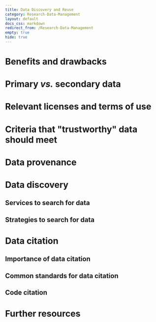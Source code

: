 ```yaml
---
title: Data Discovery and Reuse
category: Research-Data-Management
layout: default
docs_css: markdown
redirect_from: /Research-Data-Management
empty: true
hide: true
---
```


# Benefits and drawbacks

# Primary *vs.* secondary data

# Relevant licenses and terms of use

# Criteria that "trustworthy" data should meet

# Data provenance

# Data discovery

## Services to search for data

## Strategies to search for data

# Data citation

## Importance of data citation

## Common standards for data citation

## Code citation

# Further resources
